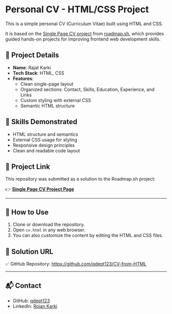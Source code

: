 # Personal CV - HTML/CSS Project

This is a simple personal CV (Curriculum Vitae) built using HTML and CSS.

It is based on the [Single Page CV project](https://roadmap.sh/projects/single-page-cv) from [roadmap.sh](https://roadmap.sh), which provides guided hands-on projects for improving frontend web development skills.

## 📝 Project Details

- **Name**: Rajat Karki
- **Tech Stack**: HTML, CSS
- **Features**:
  - Clean single-page layout
  - Organized sections: Contact, Skills, Education, Experience, and Links
  - Custom styling with external CSS
  - Semantic HTML structure

## 🧪 Skills Demonstrated

- HTML structure and semantics
- External CSS usage for styling
- Responsive design principles
- Clean and readable code layout

## 🔗 Project Link

This repository was submitted as a solution to the Roadmap.sh project:

👉 **[Single Page CV Project Page](https://roadmap.sh/projects/single-page-cv)**

---

## 🚀 How to Use

1. Clone or download the repository.
2. Open `cv.html` in any web browser.
3. You can also customize the content by editing the HTML and CSS files.

## 📎 Solution URL

✅ GitHub Repository: https://github.com/qdept123/CV-from-HTML

---

## 📬 Contact

- GitHub: [qdept123](https://github.com/qdept123)
- LinkedIn: [Rojan Karki](https://www.linkedin.com/in/rojan-karki-281712243/)
